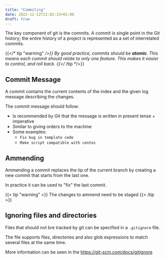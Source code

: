 ```yaml
---
title: "Commiting"
date: 2022-12-22T22:02:23+01:00
draft: true
---
```


The key component of git is the commits. A commit is single point in the Git history; the entire history of a project is represented as a set of interrelated commits.

{{</* tip "warning" */>}}
By good practice, commits should be __atomic__. This means each commit should relate to only one feature. This makes it easier to control, and roll back.
{{</* /tip */>}}

## Commit Message

A commit contains the current contents of the index and the given log message describing the changes.

The commit message should follow:
- Is recommended by Git that the message is written in present tense + imperative
- Similar to giving orders to the machine
- Some examples:
    - `Fix bug in template code`
    - `Make script compatible with centos`

## Ammending

Ammending a commit replaces the tip of the current branch by creating a new commit that starts from the last one.

In practice it can be used to "fix" the last commit. 

{{< tip "warning" >}}
The changes to ammend need to be staged
{{< /tip >}}

## Ignoring files and directories

Files that should not bre tracked by git can be specified in a `.gitignore` file. 

The file supports files, directories and also glob expressions to match several files at the same time.

More information can be seen in the https://git-scm.com/docs/gitignore